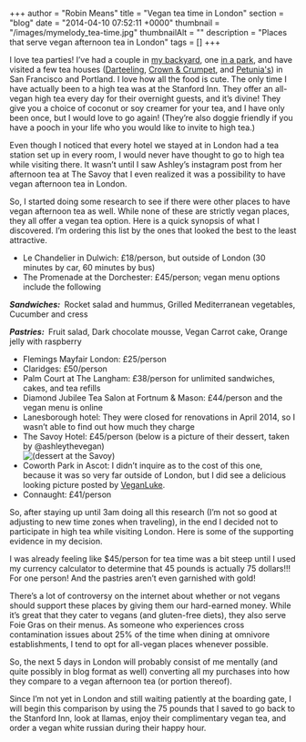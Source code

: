 +++
author = "Robin Means"
title = "Vegan tea time in London"
section = "blog"
date = "2014-04-10 07:52:11 +0000"
thumbnail = "/images/mymelody_tea-time.jpg"
thumbnailAlt = ""
description = "Places that serve vegan afternoon tea in London"
tags = []
+++

I love tea parties! I’ve had a couple in [my backyard](https://flic.kr/p/c7oWtf), one [in a park](https://flic.kr/p/frN9Xc), and have visited a few tea houses ([Darteeling](https://flic.kr/p/evc3Tw),&nbsp;[Crown & Crumpet](https://flic.kr/p/9dagTd), and [Petunia's](http://ieatcupcakes.tumblr.com/post/56159439819/petunias)) in San Francisco and Portland. I love how all the food is cute. The only time I have actually been to a high tea was at the Stanford Inn. They offer an all-vegan high tea every day for their overnight guests, and it’s divine! They give you a choice of coconut or soy creamer for your tea, and I have only been once, but I would love to go again! (They’re also doggie friendly if you have a pooch in your life who you would like to invite to high tea.)

Even though I noticed that every hotel we stayed at in London had a tea station set up in every room, I would never have thought to go to high tea while visiting there. It wasn’t until I saw Ashley’s instagram post from her afternoon tea at The Savoy that I even realized it was a possibility to have vegan afternoon tea in London.

So, I started doing some research to see if there were other places to have vegan afternoon tea as well. While none of these are strictly vegan places, they all offer a vegan tea option. Here is a quick synopsis of what I discovered. I’m ordering this list by the ones that looked the best to the least attractive.

- Le Chandelier in Dulwich: £18/person, but outside of London (30 minutes by car, 60 minutes by bus)
- The Promenade at the Dorchester: £45/person; vegan menu options include the following

**_Sandwiches:&nbsp;_** Rocket salad and hummus, Grilled Mediterranean vegetables, Cucumber and cress

**_Pastries:&nbsp;_** Fruit salad, Dark chocolate mousse, Vegan Carrot cake, Orange jelly with raspberry

- Flemings Mayfair London: £25/person
- Claridges: £50/person
- Palm Court at The Langham:&nbsp;£38/person for unlimited sandwiches, cakes, and tea refills
- Diamond Jubilee Tea Salon at Fortnum & Mason:&nbsp;£44/person and the vegan menu is online
- Lanesborough hotel: They were closed for renovations in April 2014, so I wasn’t able to find out how much they charge
- The Savoy Hotel:&nbsp;£45/person (below is a picture of their dessert, taken by @ashleythevegan)  
  ![(dessert at the Savoy)](/images/savoy.jpg)
- Coworth Park in Ascot:&nbsp;I didn’t inquire as to the cost of this one, because it was so very far outside of London, but I did see a delicious looking picture posted by [VeganLuke](http://veganluke.com/post/74929279882/vegan-afternoon-tea-coworth-park-in-ascot-my).
- Connaught: £41/person

So, after staying up until 3am doing all this research (I’m not so good at adjusting to new time zones when traveling), in the end I decided not to participate in high tea while visiting London. Here is some of the supporting evidence in my decision.

I was already feeling like $45/person for tea time was a bit steep until I used my currency calculator to determine that 45 pounds is actually 75 dollars!!! For one person! And the pastries aren’t even garnished with gold!

There’s a lot of controversy on the internet about whether or not vegans should support these places by giving them our hard-earned money. While it’s great that they cater to vegans (and gluten-free diets), they also serve Foie Gras on their menus. As someone who experiences cross contamination issues about 25% of the time when dining at omnivore establishments, I tend to opt for all-vegan places whenever possible.

So, the next 5 days in London will probably consist of me mentally (and quite possibly in blog format as well) converting all my purchases into how they compare to a vegan afternoon tea (or portion thereof).

Since I’m not yet in London and still waiting patiently at the boarding gate, I will begin this comparison by using the 75 pounds that I saved to go back to the Stanford Inn, look at llamas, enjoy their complimentary vegan tea, and order a vegan white russian during their happy hour.

